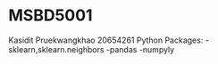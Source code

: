 # MSBD5001
Kasidit Pruekwangkhao  20654261
Python
Packages:
-sklearn,sklearn.neighbors 
-pandas
-numpyly




